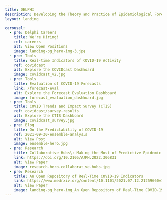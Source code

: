 ```yaml
---
title: DELPHI
description: Developing the Theory and Practice of Epidemiological Forecasting
layout: landing

carousel:
  - pre: Delphi Careers
    title: We're Hiring!
    ref: careers
    alt: View Open Positions
    image: landing-pg_hero-img-3.jpg
  - pre: Tools
    title: Real-time Indicators of COVID-19 Activity
    ref: covidcast
    alt: Explore the COVIDcast Dashboard
    image: covidcast_v2.jpg
  - pre: Tools
    title: Evaluation of COVID-19 Forecasts
    link: /forecast-eval
    alt: Explore the Forecast Evaluation Dashboard
    image: forecast_evaluation_dashboard.jpg
  - pre: Tools
    title: COVID Trends and Impact Survey (CTIS)
    ref: covidcast/survey-results
    alt: Explore the CTIS Dashboard
    image: covidcast_survey.jpg
  - pre: Blog
    title: On the Predictability of COVID-19
    ref: 2021-09-30-ensemble-analysis
    alt: View Post
    image: ensemble-hero.jpg
  - pre: Research
    title: Collaborative Hubs\: Making the Most of Predictive Epidemic Modeling
    link: https://doi.org/10.2105/AJPH.2022.306831
    alt: View Paper
    image: research-hero-collaborative-hubs.jpg  
  - pre: Research
    title: An Open Repository of Real-Time COVID-19 Indicators
    link: https://www.medrxiv.org/content/10.1101/2021.07.12.21259660v1
    alt: View Paper
    image: landing-pg_hero-img_An Open Repository of Real-Time COVID-19 Indicators.jpg
---
```

